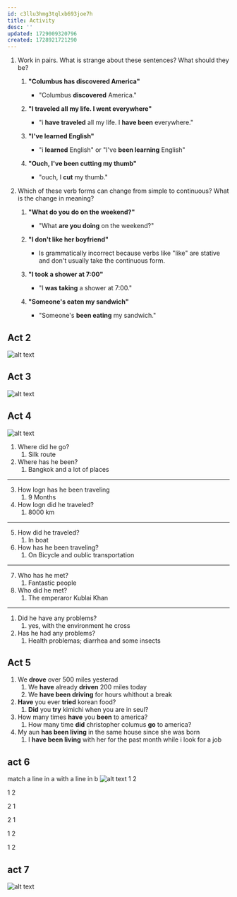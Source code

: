 ```yaml
---
id: c3llu3hmg3tqlxb693joe7h
title: Activity
desc: ''
updated: 1729009320796
created: 1728921721290
---
```

1. Work in pairs. What is strange about these sentences? What should they be?
   1. **"Columbus has discovered America"**  
      - "Columbus **discovered** America."
   
   2. **"I traveled all my life. I went everywhere"**  
      - "i **have traveled** all my life. I **have been** everywhere."
   
   3. **"I've learned English"**  
      - "i **learned** English" or "I've **been learning** English"
   
   4. **"Ouch, I've been cutting my thumb"** 
      - "ouch, I **cut** my thumb."

2. Which of these verb forms can change from simple to continuous? What is the change in meaning?
   
   1. **"What do you do on the weekend?"**  
      - "What **are you doing** on the weekend?"
   
   2. **"I don't like her boyfriend"**  
      - Is grammatically incorrect because verbs like "like" are stative and don't usually take the continuous form.
   
   3. **"I took a shower at 7:00"**  
      - "I **was taking** a shower at 7:00."  
   
   4. **"Someone's eaten my sandwich"**  
      - "Someone's **been eating** my sandwich."

## Act 2
![alt text](image-8.png)

## Act 3
![alt text](image-9.png)

## Act 4
![alt text](image-10.png)

1. Where did he go?
   1. Silk route
2. Where has he been?
   1. Bangkok and a lot of places
---
3. How logn has he been traveling
   1. 9 Months
4. How logn did he traveled?
   1. 8000 km
---
5. How did he traveled?
   1. In boat
6. How has he been traveling?
   1. On Bicycle and oublic transportation
---
7. Who has he met?
   1. Fantastic people
8. Who did he met?
   1. The emperaror Kublai Khan
---
1.  Did he have any problems?
    1.  yes, with the environment he cross
2. Has he had any problems?
    1.  Health problemas; diarrhea and some insects

## Act 5
1. We **drove** over 500 miles yesterad
   1. We **have** already **driven** 200 miles today
   2. We **have been driving** for hours whithout a break
2. **Have** you ever **tried** korean food?
   1. **Did** you **try** kimichi when you are in seul?
3. How many times **have** you **been** to america?
   1. How many time **did** christopher columus **go** to america?
4. My aun **has been living**  in the same house since she was born
   1. I **have been living** with her for the past month while i look for a job

## act 6
match a line in a with a line in b
![alt text](image-11.png)
1
2

1
2

2
1

2
1

1
2

1
2

## act 7
![alt text](Screenshot_20241016_103324.png)